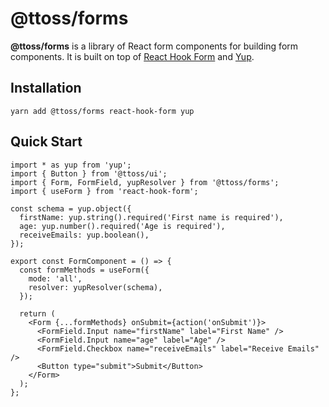 # @ttoss/forms

**@ttoss/forms** is a library of React form components for building form components. It is built on top of [React Hook Form](https://react-hook-form.com/) and [Yup](https://github.com/jquense/yup).

## Installation

```shell
yarn add @ttoss/forms react-hook-form yup
```

## Quick Start

```tsx
import * as yup from 'yup';
import { Button } from '@ttoss/ui';
import { Form, FormField, yupResolver } from '@ttoss/forms';
import { useForm } from 'react-hook-form';

const schema = yup.object({
  firstName: yup.string().required('First name is required'),
  age: yup.number().required('Age is required'),
  receiveEmails: yup.boolean(),
});

export const FormComponent = () => {
  const formMethods = useForm({
    mode: 'all',
    resolver: yupResolver(schema),
  });

  return (
    <Form {...formMethods} onSubmit={action('onSubmit')}>
      <FormField.Input name="firstName" label="First Name" />
      <FormField.Input name="age" label="Age" />
      <FormField.Checkbox name="receiveEmails" label="Receive Emails" />
      <Button type="submit">Submit</Button>
    </Form>
  );
};
```
